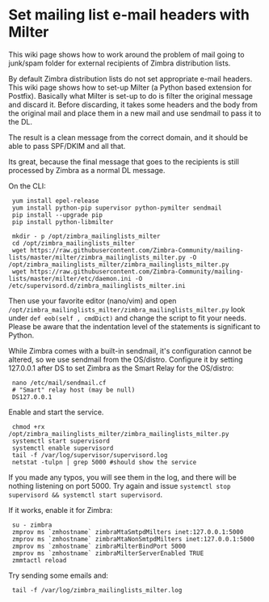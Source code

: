 # Set mailing list e-mail headers with Milter
This wiki page shows how to work around the problem of mail going to junk/spam folder for external recipients of Zimbra distribution lists.

By default Zimbra distribution lists do not set appropriate e-mail headers. This wiki page shows how to set-up Milter (a Python based extension for Postfix). Basically what Milter is set-up to do is filter the original message and discard it. Before discarding, it takes some headers and the body from the original mail and place them in a new mail and use sendmail to pass it to the DL.

The result is a clean message from the correct domain, and it should be able to pass SPF/DKIM and all that.
 
Its great, because the final message that goes to the recipients is still processed by Zimbra as a normal DL message.

On the CLI:

     yum install epel-release
     yum install python-pip supervisor python-pymilter sendmail
     pip install --upgrade pip     
     pip install python-libmilter

     mkdir - p /opt/zimbra_mailinglists_milter
     cd /opt/zimbra_mailinglists_milter
     wget https://raw.githubusercontent.com/Zimbra-Community/mailing-lists/master/milter/zimbra_mailinglists_milter.py -O /opt/zimbra_mailinglists_milter/zimbra_mailinglists_milter.py
     wget https://raw.githubusercontent.com/Zimbra-Community/mailing-lists/master/milter/etc/daemon.ini -O /etc/supervisord.d/zimbra_mailinglists_milter.ini

Then use your favorite editor (nano/vim) and open `/opt/zimbra_mailinglists_milter/zimbra_mailinglists_milter.py` look under `def eob(self , cmdDict)` and change the script to fit your needs. Please be aware that the indentation level of the statements is significant to Python.

While Zimbra comes with a built-in sendmail, it's configuration cannot be altered, so we use sendmail from the OS/distro. Configure it by setting 127.0.0.1 after DS to set Zimbra as the Smart Relay for the OS/distro:

     nano /etc/mail/sendmail.cf
     # "Smart" relay host (may be null)
     DS127.0.0.1

Enable and start the service.

     chmod +rx /opt/zimbra_mailinglists_milter/zimbra_mailinglists_milter.py
     systemctl start supervisord 
     systemctl enable supervisord
     tail -f /var/log/supervisor/supervisord.log
     netstat -tulpn | grep 5000 #should show the service

If you made any typos, you will see them in the log, and there will be nothing listening on port 5000. Try again and issue `systemctl stop supervisord && systemctl start supervisord`.

If it works, enable it for Zimbra:

     su - zimbra
     zmprov ms `zmhostname` zimbraMtaSmtpdMilters inet:127.0.0.1:5000
     zmprov ms `zmhostname` zimbraMtaNonSmtpdMilters inet:127.0.0.1:5000
     zmprov ms `zmhostname` zimbraMilterBindPort 5000
     zmprov ms `zmhostname` zimbraMilterServerEnabled TRUE
     zmmtactl reload

Try sending some emails and:

     tail -f /var/log/zimbra_mailinglists_milter.log
